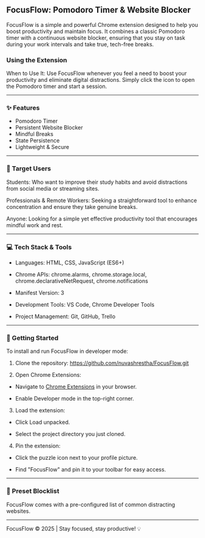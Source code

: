 ## FocusFlow: Pomodoro Timer & Website Blocker

FocusFlow is a simple and powerful Chrome extension designed to help you boost productivity and maintain focus. It combines a classic Pomodoro timer with a continuous website blocker, ensuring that you stay on task during your work intervals and take true, tech-free breaks.

### Using the Extension

When to Use It: Use FocusFlow whenever you feel a need to boost your productivity and eliminate digital distractions. Simply click the icon to open the Pomodoro timer and start a session.

---

### ✨ Features

- Pomodoro Timer
- Persistent Website Blocker
- Mindful Breaks
- State Persistence
- Lightweight & Secure

---

### 🎯 Target Users

Students: Who want to improve their study habits and avoid distractions from social media or streaming sites.

Professionals & Remote Workers: Seeking a straightforward tool to enhance concentration and ensure they take genuine breaks.

Anyone: Looking for a simple yet effective productivity tool that encourages mindful work and rest.

---

### 💻 Tech Stack & Tools

- Languages: HTML, CSS, JavaScript (ES6+)

- Chrome APIs: chrome.alarms, chrome.storage.local, chrome.declarativeNetRequest, chrome.notifications

- Manifest Version: 3

- Development Tools: VS Code, Chrome Developer Tools

- Project Management: Git, GitHub, Trello

---

### 🚀 Getting Started

To install and run FocusFlow in developer mode:

1. Clone the repository: https://github.com/nuvashrestha/FocusFlow.git

2. Open Chrome Extensions:

- Navigate to [Chrome Extensions](chrome://extensions) in your browser.

- Enable Developer mode in the top-right corner.

3. Load the extension:

- Click Load unpacked.

- Select the project directory you just cloned.

4. Pin the extension:

- Click the puzzle icon next to your profile picture.

- Find "FocusFlow" and pin it to your toolbar for easy access.

---

### 📜 Preset Blocklist

FocusFlow comes with a pre-configured list of common distracting websites.

---

FocusFlow © 2025 | Stay focused, stay productive! 💡
